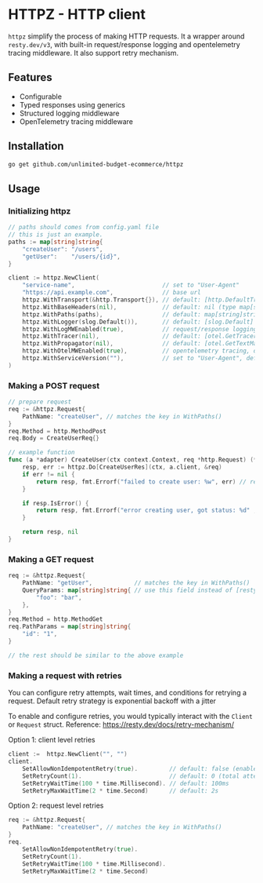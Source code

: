 # HTTPZ - HTTP client

`httpz` simplify the process of making HTTP requests. It a wrapper around `resty.dev/v3`, with built-in request/response logging and opentelemetry tracing middleware. It also support retry mechanism.

## Features

- Configurable
- Typed responses using generics
- Structured logging middleware
- OpenTelemetry tracing middleware

## Installation

```sh
go get github.com/unlimited-budget-ecommerce/httpz
```

## Usage

### Initializing httpz

```go
// paths should comes from config.yaml file
// this is just an example.
paths := map[string]string{
	"createUser": "/users",
	"getUser":    "/users/{id}",
}

client := httpz.NewClient(
	"service-name",                         // set to "User-Agent"
	"https://api.example.com",              // base url
	httpz.WithTransport(&http.Transport{}), // default: [http.DefaultTransport]
	httpz.WithBaseHeaders(nil),             // default: nil (type map[string]string)
	httpz.WithPaths(paths),                 // default: map[string]string{}
	httpz.WithLogger(slog.Default()),       // default: [slog.Default]
	httpz.WithLogMWEnabled(true),           // request/response logging, default: false
	httpz.WithTracer(nil),                  // default: [otel.GetTracerProvider]
	httpz.WithPropagator(nil),              // default: [otel.GetTextMapPropagator]
	httpz.WithOtelMWEnabled(true),          // opentelemetry tracing, default: false
	httpz.WithServiceVersion(""),           // set to "User-Agent", default: ""
)
```

### Making a POST request

```go
// prepare request
req := &httpz.Request{
	PathName: "createUser", // matches the key in WithPaths()
}
req.Method = http.MethodPost
req.Body = CreateUserReq{}

// example function
func (a *adapter) CreateUser(ctx context.Context, req *http.Request) (*httpz.Response[CreateUserRes], error) {
	resp, err := httpz.Do[CreateUserRes](ctx, a.client, &req)
	if err != nil {
		return resp, fmt.Errorf("failed to create user: %w", err) // resp is nil
	}

	if resp.IsError() {
		return resp, fmt.Errorf("error creating user, got status: %d" ,resp.StatusCode())
	}

	return resp, nil
}
```

### Making a GET request

```go
req := &httpz.Request{
	PathName: "getUser",            // matches the key in WithPaths()
	QueryParams: map[string]string{ // use this field instead of [resty.Request.QueryParam]
		"foo": "bar",
	},
}
req.Method = http.MethodGet
req.PathParams = map[string]string{
	"id": "1",
}

// the rest should be similar to the above example
```

### Making a request with retries

You can configure retry attempts, wait times, and conditions for retrying a request. Default retry strategy is exponential backoff with a jitter

To enable and configure retries, you would typically interact with the `Client` or `Request` struct. Reference: https://resty.dev/docs/retry-mechanism/

Option 1: client level retries

```go
client :=  httpz.NewClient("", "")
client.
	SetAllowNonIdempotentRetry(true).         // default: false (enable retry for POST request)
	SetRetryCount(1).                         // default: 0 (total attempt = initial attempt + retry count)
	SetRetryWaitTime(100 * time.Millisecond). // default: 100ms
	SetRetryMaxWaitTime(2 * time.Second)      // default: 2s
```

Option 2: request level retries

```go
req := &httpz.Request{
	PathName: "createUser", // matches the key in WithPaths()
}
req.
	SetAllowNonIdempotentRetry(true).
	SetRetryCount(1).
	SetRetryWaitTime(100 * time.Millisecond).
	SetRetryMaxWaitTime(2 * time.Second)
```
